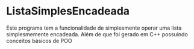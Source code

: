# ListaSimplesEncadeada

Este programa tem a funcionalidade de simplesmente operar uma lista simplesmemente encadeada. Além de que foi gerado em C++ possuindo conceitos básicos de POO
